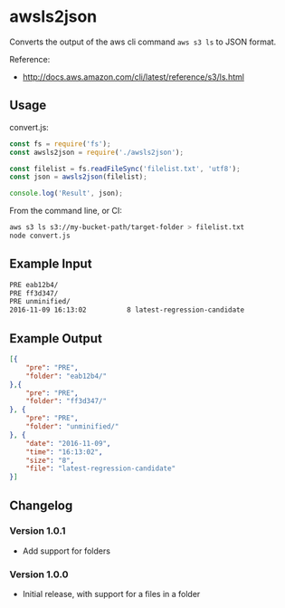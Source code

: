 # awsls2json

Converts the output of the aws cli command `aws s3 ls` to JSON format.

Reference:

- <http://docs.aws.amazon.com/cli/latest/reference/s3/ls.html>

## Usage

convert.js:

```javascript
const fs = require('fs');
const awsls2json = require('./awsls2json');

const filelist = fs.readFileSync('filelist.txt', 'utf8');
const json = awsls2json(filelist);

console.log('Result', json);
```

From the command line, or CI:

```sh
aws s3 ls s3://my-bucket-path/target-folder > filelist.txt
node convert.js
```

## Example Input

```sh
PRE eab12b4/
PRE ff3d347/
PRE unminified/
2016-11-09 16:13:02          8 latest-regression-candidate
```

## Example Output

```json
[{
    "pre": "PRE",
    "folder": "eab12b4/"
},{
    "pre": "PRE",
    "folder": "ff3d347/"
}, {
    "pre": "PRE",
    "folder": "unminified/"
}, {
    "date": "2016-11-09",
    "time": "16:13:02",
    "size": "8",
    "file": "latest-regression-candidate"
}]

```

## Changelog

### Version 1.0.1
- Add support for folders

### Version 1.0.0
- Initial release, with support for a files in a folder
